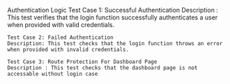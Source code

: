 Authentication Logic
    Test Case 1: Successful Authentication
    Description : This test verifies that the login function successfully authenticates a user when provided with valid credentials.


    Test Case 2: Failed Authentication
    Description: This test checks that the login function throws an error when provided with invalid credentials.

    Test Case 3: Route Protection For Dashboard Page
    Description : This test checks that the dashboard page is not accessable without login case